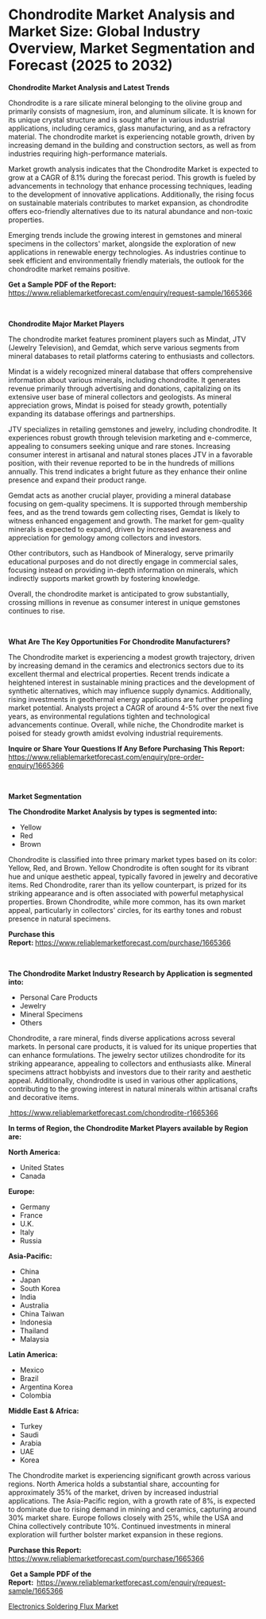 <p><h1>Chondrodite Market Analysis and Market Size: Global Industry Overview, Market Segmentation and Forecast (2025 to 2032)</h1></p><p><strong>Chondrodite Market Analysis and Latest Trends</strong></p>
<p><p>Chondrodite is a rare silicate mineral belonging to the olivine group and primarily consists of magnesium, iron, and aluminum silicate. It is known for its unique crystal structure and is sought after in various industrial applications, including ceramics, glass manufacturing, and as a refractory material. The chondrodite market is experiencing notable growth, driven by increasing demand in the building and construction sectors, as well as from industries requiring high-performance materials.</p><p>Market growth analysis indicates that the Chondrodite Market is expected to grow at a CAGR of 8.1% during the forecast period. This growth is fueled by advancements in technology that enhance processing techniques, leading to the development of innovative applications. Additionally, the rising focus on sustainable materials contributes to market expansion, as chondrodite offers eco-friendly alternatives due to its natural abundance and non-toxic properties.</p><p>Emerging trends include the growing interest in gemstones and mineral specimens in the collectors' market, alongside the exploration of new applications in renewable energy technologies. As industries continue to seek efficient and environmentally friendly materials, the outlook for the chondrodite market remains positive.</p></p>
<p><strong>Get a Sample PDF of the Report:&nbsp;</strong> <a href="https://www.reliablemarketforecast.com/enquiry/request-sample/1665366?utm_campaign=3321&utm_medium=2&utm_source=Github&utm_content=ia&utm_term=31032025&utm_id=chondrodite">https://www.reliablemarketforecast.com/enquiry/request-sample/1665366</a></p>
<p>&nbsp;</p>
<p><strong>Chondrodite Major Market Players</strong></p>
<p><p>The chondrodite market features prominent players such as Mindat, JTV (Jewelry Television), and Gemdat, which serve various segments from mineral databases to retail platforms catering to enthusiasts and collectors.</p><p>Mindat is a widely recognized mineral database that offers comprehensive information about various minerals, including chondrodite. It generates revenue primarily through advertising and donations, capitalizing on its extensive user base of mineral collectors and geologists. As mineral appreciation grows, Mindat is poised for steady growth, potentially expanding its database offerings and partnerships.</p><p>JTV specializes in retailing gemstones and jewelry, including chondrodite. It experiences robust growth through television marketing and e-commerce, appealing to consumers seeking unique and rare stones. Increasing consumer interest in artisanal and natural stones places JTV in a favorable position, with their revenue reported to be in the hundreds of millions annually. This trend indicates a bright future as they enhance their online presence and expand their product range.</p><p>Gemdat acts as another crucial player, providing a mineral database focusing on gem-quality specimens. It is supported through membership fees, and as the trend towards gem collecting rises, Gemdat is likely to witness enhanced engagement and growth. The market for gem-quality minerals is expected to expand, driven by increased awareness and appreciation for gemology among collectors and investors.</p><p>Other contributors, such as Handbook of Mineralogy, serve primarily educational purposes and do not directly engage in commercial sales, focusing instead on providing in-depth information on minerals, which indirectly supports market growth by fostering knowledge.</p><p>Overall, the chondrodite market is anticipated to grow substantially, crossing millions in revenue as consumer interest in unique gemstones continues to rise.</p></p>
<p>&nbsp;</p>
<p><strong>What Are The Key Opportunities For Chondrodite Manufacturers?</strong></p>
<p><p>The Chondrodite market is experiencing a modest growth trajectory, driven by increasing demand in the ceramics and electronics sectors due to its excellent thermal and electrical properties. Recent trends indicate a heightened interest in sustainable mining practices and the development of synthetic alternatives, which may influence supply dynamics. Additionally, rising investments in geothermal energy applications are further propelling market potential. Analysts project a CAGR of around 4-5% over the next five years, as environmental regulations tighten and technological advancements continue. Overall, while niche, the Chondrodite market is poised for steady growth amidst evolving industrial requirements.</p></p>
<p><strong>Inquire or Share Your Questions If Any Before Purchasing This Report:</strong> <a href="https://www.reliablemarketforecast.com/enquiry/pre-order-enquiry/1665366?utm_campaign=3321&utm_medium=2&utm_source=Github&utm_content=ia&utm_term=31032025&utm_id=chondrodite">https://www.reliablemarketforecast.com/enquiry/pre-order-enquiry/1665366</a></p>
<p>&nbsp;</p>
<p><strong>Market Segmentation</strong></p>
<p><strong>The Chondrodite Market Analysis by types is segmented into:</strong></p>
<p><ul><li>Yellow</li><li>Red</li><li>Brown</li></ul></p>
<p><p>Chondrodite is classified into three primary market types based on its color: Yellow, Red, and Brown. Yellow Chondrodite is often sought for its vibrant hue and unique aesthetic appeal, typically favored in jewelry and decorative items. Red Chondrodite, rarer than its yellow counterpart, is prized for its striking appearance and is often associated with powerful metaphysical properties. Brown Chondrodite, while more common, has its own market appeal, particularly in collectors' circles, for its earthy tones and robust presence in natural specimens.</p></p>
<p><strong>Purchase this Report:&nbsp;</strong><a href="https://www.reliablemarketforecast.com/purchase/1665366?utm_campaign=3321&utm_medium=2&utm_source=Github&utm_content=ia&utm_term=31032025&utm_id=chondrodite">https://www.reliablemarketforecast.com/purchase/1665366</a></p>
<p>&nbsp;</p>
<p><strong>The Chondrodite Market Industry Research by Application is segmented into:</strong></p>
<p><ul><li>Personal Care Products</li><li>Jewelry</li><li>Mineral Specimens</li><li>Others</li></ul></p>
<p><p>Chondrodite, a rare mineral, finds diverse applications across several markets. In personal care products, it is valued for its unique properties that can enhance formulations. The jewelry sector utilizes chondrodite for its striking appearance, appealing to collectors and enthusiasts alike. Mineral specimens attract hobbyists and investors due to their rarity and aesthetic appeal. Additionally, chondrodite is used in various other applications, contributing to the growing interest in natural minerals within artisanal crafts and decorative items.</p></p>
<p><a href="https://www.reliablemarketforecast.com/chondrodite-r1665366?utm_campaign=3321&utm_medium=2&utm_source=Github&utm_content=ia&utm_term=31032025&utm_id=chondrodite">&nbsp;https://www.reliablemarketforecast.com/chondrodite-r1665366</a></p>
<p><strong>In terms of Region, the Chondrodite Market Players available by Region are:</strong></p>
<p>
    <p> <strong> North America: </strong>
        <ul>
            <li>United States</li>
            <li>Canada</li>
        </ul>
        </p> 
    <p> <strong> Europe: </strong>
        <ul>
            <li>Germany</li>
            <li>France</li>
            <li>U.K.</li>
            <li>Italy</li>
            <li>Russia</li>
        </ul>
        </p> 
    <p> <strong> Asia-Pacific: </strong>
        <ul>
            <li>China</li>
            <li>Japan</li>
            <li>South Korea</li>
            <li>India</li>
            <li>Australia</li>
            <li>China Taiwan</li>
            <li>Indonesia</li>
            <li>Thailand</li>
            <li>Malaysia</li>
        </ul>
        </p> 
    <p> <strong> Latin America: </strong>
        <ul>
            <li>Mexico</li>
            <li>Brazil</li>
            <li>Argentina Korea</li>
            <li>Colombia</li>
        </ul>
        </p> 
    <p> <strong> Middle East & Africa: </strong>
        <ul>
            <li>Turkey</li>
            <li>Saudi</li>
            <li>Arabia</li>
            <li>UAE</li>
            <li>Korea</li>
        </ul>
    </p>
    </p>
<p><p>The Chondrodite market is experiencing significant growth across various regions. North America holds a substantial share, accounting for approximately 35% of the market, driven by increased industrial applications. The Asia-Pacific region, with a growth rate of 8%, is expected to dominate due to rising demand in mining and ceramics, capturing around 30% market share. Europe follows closely with 25%, while the USA and China collectively contribute 10%. Continued investments in mineral exploration will further bolster market expansion in these regions.</p></p>
<p><strong>Purchase this Report: </strong><a href="https://www.reliablemarketforecast.com/purchase/1665366?utm_campaign=3321&utm_medium=2&utm_source=Github&utm_content=ia&utm_term=31032025&utm_id=chondrodite">https://www.reliablemarketforecast.com/purchase/1665366</a></p>
<p>&nbsp;<strong>Get a Sample PDF of the Report:&nbsp;&nbsp;</strong><a href="https://www.reliablemarketforecast.com/enquiry/request-sample/1665366?utm_campaign=3321&utm_medium=2&utm_source=Github&utm_content=ia&utm_term=31032025&utm_id=chondrodite">https://www.reliablemarketforecast.com/enquiry/request-sample/1665366</a></p>
<p><strong></strong></p>
<p><p><a href="https://github.com/darenph8er/Market-Research-Report-List-1/blob/main/electronics-soldering-flux-market.md?utm_campaign=3321&utm_medium=2&utm_source=Github&utm_content=ia&utm_term=31032025&utm_id=chondrodite">Electronics Soldering Flux Market</a></p></p>